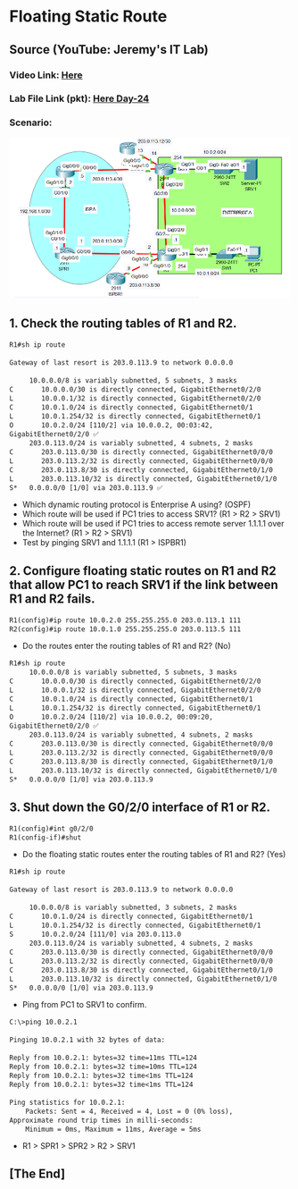 # Floating Static Route
## Source (YouTube: Jeremy's IT Lab)
### Video Link: [Here](https://youtu.be/KuKC0G3LZc8?si=iT4RiFxtBl1zb5j9)
### Lab File Link (pkt): [Here Day-24](https://mega.nz/file/ihxCVLQT#oQh5WyvfdsWZief4oKRSwfd7awUZrImjaZu0OP8XC94)
### Scenario:
![](../images/jsr.PNG)
## **1. Check the routing tables of R1 and R2.**
```
R1#sh ip route

Gateway of last resort is 203.0.113.9 to network 0.0.0.0

     10.0.0.0/8 is variably subnetted, 5 subnets, 3 masks
C       10.0.0.0/30 is directly connected, GigabitEthernet0/2/0
L       10.0.0.1/32 is directly connected, GigabitEthernet0/2/0
C       10.0.1.0/24 is directly connected, GigabitEthernet0/1
L       10.0.1.254/32 is directly connected, GigabitEthernet0/1
O       10.0.2.0/24 [110/2] via 10.0.0.2, 00:03:42, GigabitEthernet0/2/0 ✅
     203.0.113.0/24 is variably subnetted, 4 subnets, 2 masks
C       203.0.113.0/30 is directly connected, GigabitEthernet0/0/0
L       203.0.113.2/32 is directly connected, GigabitEthernet0/0/0
C       203.0.113.8/30 is directly connected, GigabitEthernet0/1/0
L       203.0.113.10/32 is directly connected, GigabitEthernet0/1/0
S*   0.0.0.0/0 [1/0] via 203.0.113.9 ✅
```
- Which dynamic routing protocol is Enterprise A using? (OSPF)
- Which route will be used if PC1 tries to access SRV1? (R1 > R2 > SRV1)
- Which route will be used if PC1 tries to access remote server 1.1.1.1 over the Internet? (R1 > R2 > SRV1) 
- Test by pinging SRV1 and 1.1.1.1 (R1 > ISPBR1)

## **2. Configure floating static routes on R1 and R2 that allow PC1 to reach SRV1 if the link between R1 and R2 fails.**
```
R1(config)#ip route 10.0.2.0 255.255.255.0 203.0.113.1 111
R2(config)#ip route 10.0.1.0 255.255.255.0 203.0.113.5 111
```
- Do the routes enter the routing tables of R1 and R2? (No) 
```
R1#sh ip route
     10.0.0.0/8 is variably subnetted, 5 subnets, 3 masks
C       10.0.0.0/30 is directly connected, GigabitEthernet0/2/0
L       10.0.0.1/32 is directly connected, GigabitEthernet0/2/0
C       10.0.1.0/24 is directly connected, GigabitEthernet0/1
L       10.0.1.254/32 is directly connected, GigabitEthernet0/1
O       10.0.2.0/24 [110/2] via 10.0.0.2, 00:09:20, GigabitEthernet0/2/0 ✅
     203.0.113.0/24 is variably subnetted, 4 subnets, 2 masks
C       203.0.113.0/30 is directly connected, GigabitEthernet0/0/0
L       203.0.113.2/32 is directly connected, GigabitEthernet0/0/0
C       203.0.113.8/30 is directly connected, GigabitEthernet0/1/0
L       203.0.113.10/32 is directly connected, GigabitEthernet0/1/0
S*   0.0.0.0/0 [1/0] via 203.0.113.9
```
## **3. Shut down the G0/2/0 interface of R1 or R2.**
```
R1(config)#int g0/2/0
R1(config-if)#shut
```
- Do the floating static routes enter the routing tables of R1 and R2? (Yes) 
```
R1#sh ip route

Gateway of last resort is 203.0.113.9 to network 0.0.0.0

     10.0.0.0/8 is variably subnetted, 3 subnets, 2 masks
C       10.0.1.0/24 is directly connected, GigabitEthernet0/1
L       10.0.1.254/32 is directly connected, GigabitEthernet0/1
S       10.0.2.0/24 [111/0] via 203.0.113.0
     203.0.113.0/24 is variably subnetted, 4 subnets, 2 masks
C       203.0.113.0/30 is directly connected, GigabitEthernet0/0/0
L       203.0.113.2/32 is directly connected, GigabitEthernet0/0/0
C       203.0.113.8/30 is directly connected, GigabitEthernet0/1/0
L       203.0.113.10/32 is directly connected, GigabitEthernet0/1/0
S*   0.0.0.0/0 [1/0] via 203.0.113.9
```
- Ping from PC1 to SRV1 to confirm.
```
C:\>ping 10.0.2.1

Pinging 10.0.2.1 with 32 bytes of data:

Reply from 10.0.2.1: bytes=32 time=11ms TTL=124
Reply from 10.0.2.1: bytes=32 time=10ms TTL=124
Reply from 10.0.2.1: bytes=32 time<1ms TTL=124
Reply from 10.0.2.1: bytes=32 time<1ms TTL=124

Ping statistics for 10.0.2.1:
    Packets: Sent = 4, Received = 4, Lost = 0 (0% loss),
Approximate round trip times in milli-seconds:
    Minimum = 0ms, Maximum = 11ms, Average = 5ms
```
- R1 > SPR1 > SPR2 > R2 > SRV1

## **[The End]**